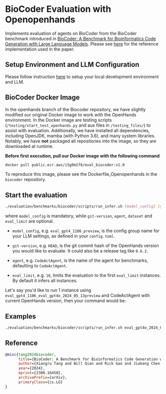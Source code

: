 # BioCoder Evaluation with Openopenhands

Implements evaluation of agents on BioCoder from the BioCoder benchmark introduced in [BioCoder: A Benchmark for Bioinformatics Code Generation with Large Language Models](https://arxiv.org/abs/2308.16458). Please see [here](https://github.com/bigcode-project/bigcode-evaluation-harness/blob/main/bigcode_eval/tasks/humanevalpack.py) for the reference implementation used in the paper.

## Setup Environment and LLM Configuration

Please follow instruction [here](../../../Development.md) to setup your local development environment and LLM.

## BioCoder Docker Image

In the openhands branch of the Biocoder repository, we have slightly modified our original Docker image to work with the OpenHands environment. In the Docker image are testing scripts (`/testing/start_test_openhands.py` and aux files in `/testing_files/`) to assist with evaluation. Additionally, we have installed all dependencies, including OpenJDK, mamba (with Python 3.6), and many system libraries. Notably, we have **not** packaged all repositories into the image, so they are downloaded at runtime.

**Before first execution, pull our Docker image with the following command**

```bash
docker pull public.ecr.aws/i5g0m1f6/eval_biocoder:v1.0
```

To reproduce this image, please see the Dockerfile_Openopenhands in the `biocoder` repository.

## Start the evaluation

```bash
./evaluation/benchmarks/biocoder/scripts/run_infer.sh [model_config] [git-version] [agent] [eval_limit]
```

where `model_config` is mandatory, while `git-version`, `agent`, `dataset` and `eval_limit` are optional.

- `model_config`, e.g. `eval_gpt4_1106_preview`, is the config group name for your
LLM settings, as defined in your `config.toml`.

- `git-version`, e.g. `HEAD`, is the git commit hash of the OpenHands version you would
like to evaluate. It could also be a release tag like `0.6.2`.

- `agent`, e.g. `CodeActAgent`, is the name of the agent for benchmarks, defaulting
to `CodeActAgent`.

- `eval_limit`, e.g. `10`, limits the evaluation to the first `eval_limit` instances. By default it infers all instances.

Let's say you'd like to run 1 instance using `eval_gpt4_1106_eval_gpt4o_2024_05_13preview` and CodeActAgent
with current OpenHands version, then your command would be:

## Examples

```bash
./evaluation/benchmarks/biocoder/scripts/run_infer.sh eval_gpt4o_2024_05_13 HEAD CodeActAgent 1
```

## Reference

```bibtex
@misc{tang2024biocoder,
      title={BioCoder: A Benchmark for Bioinformatics Code Generation with Large Language Models},
      author={Xiangru Tang and Bill Qian and Rick Gao and Jiakang Chen and Xinyun Chen and Mark Gerstein},
      year={2024},
      eprint={2308.16458},
      archivePrefix={arXiv},
      primaryClass={cs.LG}
}
```
